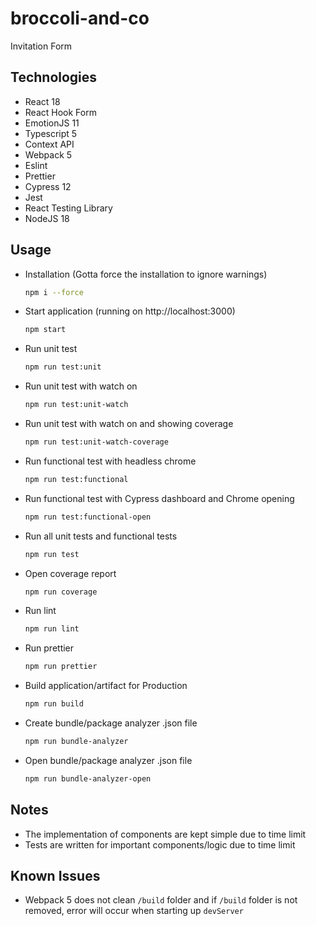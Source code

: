 # broccoli-and-co

Invitation Form

## Technologies

- React 18
- React Hook Form
- EmotionJS 11
- Typescript 5
- Context API
- Webpack 5
- Eslint
- Prettier
- Cypress 12
- Jest
- React Testing Library
- NodeJS 18

## Usage

- Installation (Gotta force the installation to ignore warnings)

  ```sh
  npm i --force
  ```

- Start application (running on http://localhost:3000)

  ```sh
  npm start
  ```

- Run unit test

  ```sh
  npm run test:unit
  ```

- Run unit test with watch on

  ```sh
  npm run test:unit-watch
  ```

- Run unit test with watch on and showing coverage

  ```sh
  npm run test:unit-watch-coverage
  ```

- Run functional test with headless chrome

  ```sh
  npm run test:functional
  ```

- Run functional test with Cypress dashboard and Chrome opening

  ```sh
  npm run test:functional-open
  ```

- Run all unit tests and functional tests

  ```sh
  npm run test
  ```

- Open coverage report

  ```sh
  npm run coverage
  ```

- Run lint

  ```sh
  npm run lint
  ```

- Run prettier

  ```sh
  npm run prettier
  ```

- Build application/artifact for Production

  ```sh
  npm run build
  ```

- Create bundle/package analyzer .json file

  ```sh
  npm run bundle-analyzer
  ```

- Open bundle/package analyzer .json file

  ```sh
  npm run bundle-analyzer-open
  ```

## Notes

- The implementation of components are kept simple due to time limit
- Tests are written for important components/logic due to time limit

## Known Issues

- Webpack 5 does not clean `/build` folder and if `/build` folder is not removed, error will occur when starting up `devServer`
